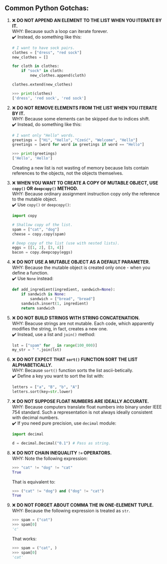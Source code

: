 ## **Common Python Gotchas:**

1. :x: **DO NOT APPEND AN ELEMENT TO THE LIST WHEN YOU ITERATE BY IT.**  
   WHY: Because such a loop can iterate forever.  
   :heavy_check_mark: Instead, do something like this:
    ```python
    # I want to have sock pairs.
    clothes = ["dress", "red sock"]
    new_clothes = []
 
    for cloth in clothes:
        if "sock" in cloth:
            new_clothes.append(cloth)
 
    clothes.extend(new_clothes)
    ```  
    ```python
    >>> print(clothes)
    ['dress', 'red sock', 'red sock']
    ```

2. :x: **DO NOT REMOVE ELEMENTS FROM THE LIST WHEN YOU ITERATE BY IT.**  
   WHY: Because some elements can be skipped due to indices shift.  
   :heavy_check_mark: Instead, do something like this:
    ```python
    # I want only "Hello" words.
    greetings = ["Hi", "Hello", "Cześć", "Welcome", "Hello"]
    greetings = [word for word in greetings if word == "Hello"]
    ```
    ```python
    >>> print(greetings)
    ['Hello', 'Hello']
    ```  
   Creating a new list is not wasting of memory because lists contain references to the objects, not the objects themselves.

3. :x: **WHEN YOU WANT TO CREATE A COPY OF MUTABLE OBJECT, USE `copy()` OR `deepcopy()` METHOD.**  
   WHY: Because ordinary assignment instruction copy only the reference to the mutable object.  
   :heavy_check_mark: Use `copy()` or `deepcopy()`:
    ```python
    import copy
    
    # Shallow copy of the list.
    spam = ["cat", "dog"]
    cheese = copy.copy(spam)
    
    # Deep copy of the list (use with nested lists).
    eggs = [[1, 2], [3, 4]]
    bacon = copy.deepcopy(eggs)
    ```

4. :x: **DO NOT USE A MUTABLE OBJECT AS A DEFAULT PARAMETER.**  
   WHY: Because the mutable object is created only once - when you define a function.  
   :heavy_check_mark: Use `None` instead:
    ```python
    def add_ingredient(ingredient, sandwich=None):
        if sandwich is None:
            sandwich = ["bread", "bread"]
        sandwich.insert(1, ingredient)
        return sandwich
    ```

5. :x: **DO NOT BUILD STRINGS WITH STRING CONCATENATION.**  
   WHY: Beacuse strings are not mutable. Each code, which apparently modifies the string, in fact, creates a new one.  
   :heavy_check_mark: Instead, use a list and `join()` method:
    ```python
    lst = ["spam" for _ in range(100_000)]
    my_str = " ".join(lst)
    ```

6. :x: **DO NOT EXPECT THAT `sort()` FUNCTION SORT THE LIST ALPHABETICALLY.**  
   WHY: Because `sort()` function sorts the list ascii-betically.  
   :heavy_check_mark: Define a key you want to sort the list with:
    ```python
    letters = ["a", "B", "b", "A"]
    letters.sort(key=str.lower)
    ```
7. :x: **DO NOT SUPPOSE FLOAT NUMBERS ARE IDEALLY ACCURATE.**  
   WHY: Because computers translate float numbers into binary under IEEE 754 standard. Such a representation is not always ideally consistent with decimal numbers.  
   :heavy_check_mark: If you need pure precision, use `decimal` module:
    ```python
    import decimal

    d = decimal.Decimal("0.1") # Pass as string.
    ```

8. :x: **DO NOT CHAIN INEQUALITY `!=` OPERATORS.**  
   WHY: Note the following expression:
    ```python
    >>> "cat" != "dog" != "cat"
    True
    ```
    That is equivalent to:
    ```python
    >>> ("cat" != "dog") and ("dog" != "cat")
    True
    ```

9. :x: **DO NOT FORGET ABOUT COMMA THE IN ONE-ELEMENT TUPLE.**  
    WHY: Because the following expression is treated as `str`.
    ```python
    >>> spam = ("cat")
    >>> spam[0]
    'c'
    ```
    That works:
    ```python
    >>> spam = ("cat", )
    >>> spam[0]
    'cat'
    ```